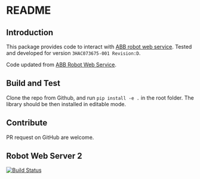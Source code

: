 # README

## Introduction

This package provides code to interact with [ABB robot web service](https://developercenter.robotstudio.com/api/RWS?urls.primaryName=Introduction).
Tested and developed for version `3HAC073675-001 Revision:D`.

Code updated from [ABB Robot Web Service](https://github.com/prinsWindy/ABB-Robot-Machine-Vision/tree/master/RobotWebServices).

## Build and Test

Clone the repo from Github, and run `pip install -e .` in the root folder.
The library should be then installed in editable mode.

## Contribute

PR request on GitHub are welcome.

## Robot Web Server 2

[![Build Status](https://dev.azure.com/devsdb/CRD-NT_ARCO/_apis/build/status/SchindlerReGIS.rws2?branchName=main)](https://dev.azure.com/devsdb/CRD-NT_ARCO/_build/latest?definitionId=1209&branchName=main)
